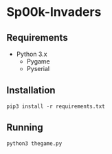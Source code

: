 # Sp00k-Invaders

## Requirements
* Python 3.x
    * Pygame
    * Pyserial

## Installation
`pip3 install -r requirements.txt`

## Running
`python3 thegame.py`

